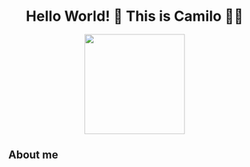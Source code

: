 <div id='header' align='center'> 
 <h1> Hello World! 👋 This is Camilo 👨‍💻 </h1>
 <img src='https://media.giphy.com/media/WTjXuYA2y4o3UZly3W/giphy.gif' width='200'>
</div>

 <h2> About me </h2>
 
<p Hi, I'm Camilo and I'm passionate about coding and web design. I recently completed a full stack developer bootcamp and enjoy tackling challenges and learning from my experiences. I'm always seeking ways to stay positive and motivated. I'm passionate about reading, exploring, engaging in sports and listening to music. I love immersing myself in new ideas and perspectives, and I find that physical activity and music help me stay energized and focused. Whether it's discovering new authors, singers or hiking in the great outdoors, I'm always eager to explore and learn new things. I enjoy working in teams to achieve goals, and I'm excited to learn more about your project or company and look forward to working together to achieve our goals! />

